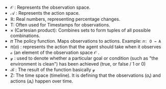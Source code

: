 - $\mathcal{O}$ : Represents the observation space.
-  𝒜 : Represents the action space.
- ℝ: Real numbers, representing percentage changes.
- T: Often used for Timestamps for observations.
- × (Cartesian product): Combines sets to form tuples of all possible combinations.
- 𝜋 The policy function. Maps observations to actions. Example: `𝜋: O → A`
- $\pi(o)$ : represents the action that the agent should take when it observes $\mathcal{o}$  (an element of the observation space $\mathcal{O}$ .
- $\mathcal{y}$ : used to denote whether a particular goal or condition (such as "the environment is clean") has been achieved (true, or false / 1 or 0)
- $\mathcal{B}$ : The result of the function basically $\mathcal{y}$ 
- Z: The time space (timeline).  It is defining that the observations (𝑜ₜ) and actions (𝑎ₜ) happen over time.
